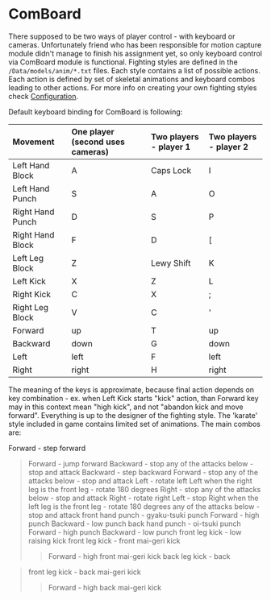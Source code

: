# ComBoard #
There supposed to be two ways of player control - with keyboard or cameras. Unfortunately friend who has been responsible for motion capture module didn't manage to finish his assignment yet, so only keyboard control via ComBoard module is functional.
Fighting styles are defined in the `/Data/models/anim/*.txt` files. Each style contains a list of possible actions. Each action is defined by set of skeletal animations and keyboard combos leading to other actions.
For more info on creating your own fighting styles check [Configuration](Configuration.md).

Default keyboard binding for ComBoard is following:

| Movement | One player (second uses cameras) | Two players - player 1 | Two players - player 2 |
|:---------|:---------------------------------|:-----------------------|:-----------------------|
| Left Hand Block  | A     | Caps Lock  | I     |
| Left Hand Punch  | S     | A          | O     |
| Right Hand Punch | D     | S          | P     |
| Right Hand Block | F     | D          | [     |
| Left Leg Block   | Z     | Lewy Shift | K     |
| Left Kick        | X     | Z          | L     |
| Right Kick       | C     | X          | ;     |
| Right Leg Block  | V     | C          | '     |
| Forward          | up    | T          | up    |
| Backward         | down  | G          | down  |
| Left             | left  | F          | left  |
| Right            | right | H          | right |

The meaning of the keys is approximate, because final action depends on key combination - ex. when Left Kick starts "kick" action, than Forward key may in this context mean "high kick", and not "abandon kick and move forward". Everything is up to the designer of the fighting style.
The 'karate' style included in game contains limited set of animations. The main combos are:

Forward - step forward
> Forward - jump forward
> Backward - stop
> any of the attacks below - stop and attack
Backward - step backward
> Forward - stop
> any of the attacks below - stop and attack
Left - rotate left
> Left when the right leg is the front leg - rotate 180 degrees
> Right - stop
> any of the attacks below - stop and attack
Right - rotate right
> Left - stop
> Right when the left leg is the front leg - rotate 180 degrees
> any of the attacks below - stop and attack
front hand punch - gyaku-tsuki punch
> Forward - high punch
> Backward - low punch
back hand punch - oi-tsuki punch
> Forward - high punch
> Backward - low punch
front leg kick - low raising kick
> front leg kick - front mai-geri kick
> > Forward - high front mai-geri kick
back leg kick - back

> front leg kick - back mai-geri kick
> > Forward - high back mai-geri kick